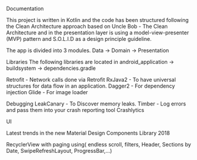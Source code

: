 Documentation

This project is written in Kotlin and the code has been structured following the Clean Architecture approach based on Uncle Bob - The Clean Architecture and in the presentation layer is using a model-view-presenter (MVP) pattern and S.O.L.I.D as a design principle guideline.

The app is divided into 3 modules. Data -> Domain -> Presentation

Libraries
The following libraries are located in android_application -> buildsystem -> dependencies.gradle

Retrofit - Network calls done via  Retrofit 
RxJava2 - To have universal structures for data flow in an application.
Dagger2 - For dependency injection
Glide  - For image loader

Debugging
LeakCanary - To Discover memory leaks.
Timber - Log errors and pass them into your crash reporting tool Crashlytics

UI 

Latest trends in the new Material Design Components Library 2018 

RecyclerView with paging using( endless scroll, filters, 
Header, Sections by Date, SwipeRefreshLayout, ProgressBar,...)
